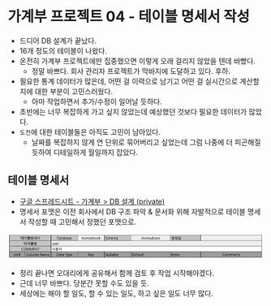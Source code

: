 # 가계부 프로젝트 04 - 테이블 명세서 작성
- 드디어 DB 설계가 끝났다.
- 16개 정도의 테이블이 나왔다.
- 온전히 가계부 프로젝트에만 집중했으면 이렇게 오래 걸리지 않았을 텐데 바빴다.
  - 정말 바쁘다. 회사 관리자 프로젝트가 막바지에 도달하고 있다. 후하.
- 필요한 통계 데이터가 많은데, 
  어떤 걸 이력으로 남기고 어떤 걸 실시간으로 계산할지에 대한 부분이 고민스러웠다.
  - 아마 작업하면서 추가/수정이 일어날 듯하다.
- 초반에는 너무 복잡하게 가고 싶지 않았는데 예상했던 것보다 필요한 데이터가 많았다.
- `도전`에 대한 테이블들은 아직도 고민이 남아있다.
  - 날짜를 복잡하지 않게 연 단위로 묶어버리고 싶었는데 그럼 나중에 더 피곤해질 듯하여
    디테일하게 월일까지 잡았다.

## 테이블 명세서
- [구글 스프레드시트 - 가계부 > DB 설계 (private)](https://docs.google.com/spreadsheets/d/1GC01k48qrTuFcWCjH7qXxaZn1M1MybuokjeRFReIS-0/edit#gid=1010357867)
- 명세서 포맷은 이전 회사에서 DB 구조 파악 & 문서화 위해
  자발적으로 테이블 명세서 작성할 때 고민해서 정했던 포맷으로.

![테이블 명세서](.%5B20210204%5D_moneybook04/73c23119.png)

- 정리 끝나면 오대리에게 공유해서 함께 검토 후 작업 시작해야겠다.
- 근데 너무 바쁘다. 당분간 못할 수도 있을 듯.
- 세상에는 해야 할 일도, 할 수 있는 일도, 하고 싶은 일도 너무 많다.
